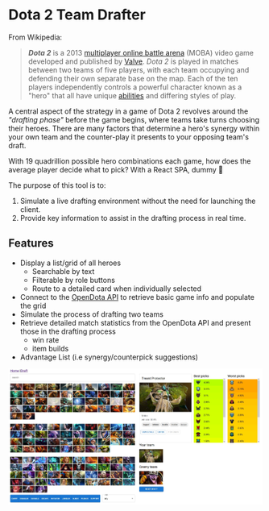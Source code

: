 # Dota 2 Team Drafter

From Wikipedia:
>_**Dota 2**_ is a 2013 [multiplayer online battle arena](https://en.wikipedia.org/wiki/Multiplayer_online_battle_arena "Multiplayer online battle arena") (MOBA) video game developed and published by [Valve](https://en.wikipedia.org/wiki/Valve_Corporation "Valve Corporation"). _Dota 2_ is played in matches between two teams of five players, with each team occupying and defending their own separate base on the map. Each of the ten players independently controls a powerful character known as a "hero" that all have unique [abilities](https://en.wikipedia.org/wiki/Skill_(role-playing_games) "Skill (role-playing games)") and differing styles of play.

A central aspect of the strategy in a game of Dota 2 revolves around the _"drafting phase"_ before the game begins, where teams take turns choosing their heroes. There are many factors that determine a hero's synergy within your own team and the counter-play it presents to your opposing team's draft.

With 19 quadrillion possible hero combinations each game, how does the average player decide what to pick? With a React SPA, dummy 🙂

The purpose of this tool is to:
 1. Simulate a live drafting environment without the need for launching the client.
 2. Provide key information to assist in the drafting process in real time.

## Features

 - Display a list/grid of all heroes
    - Searchable by text
    - Filterable by role buttons
    - Route to a detailed card when individually selected
 - Connect to the [OpenDota API](https://www.opendota.com/) to retrieve basic game info and populate the grid
 - Simulate the process of drafting two teams
 - Retrieve detailed match statistics from the OpenDota API and present those in the drafting process
    - win rate
    - item builds
 - Advantage List (i.e synergy/counterpick suggestions)

 ![app preview](./public/preview.jpg)